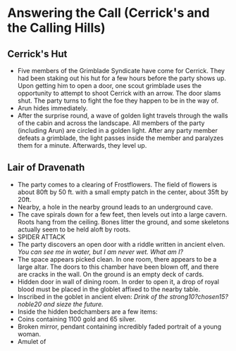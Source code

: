 # Answering the Call (Cerrick's and the Calling Hills)

## Cerrick's Hut

- Five members of the Grimblade Syndicate have come for Cerrick. They had been staking out his hut for a few hours before the party shows up. Upon getting him to open a door, one scout grimblade uses the opportunity to attempt to shoot Cerrick with an arrow. The door slams shut. The party turns to fight the foe they happen to be in the way of.
- Arun hides immediately.
- After the surprise round, a wave of golden light travels through the walls of the cabin and across the landscape. All members of the party (including Arun) are circled in a golden light. After any party member defeats a grimblade, the light passes inside the member and paralyzes them for a minute. Afterwards, they level up.

## Lair of Dravenath

- The party comes to a clearing of Frostflowers. The field of flowers is about 80ft by 50 ft. with a small empty patch in the center, about 35ft by 20ft.
- Nearby, a hole in the nearby ground leads to an underground cave. 
- The cave spirals down for a few feet, then levels out into a large cavern. Roots hang from the ceiling. Bones litter the ground, and some skeletons actually seem to be held aloft by roots.
- SPIDER ATTACK
- The party discovers an open door with a riddle written in ancient elven.
 _You can see me in water, but I am never wet. What am I?_
- The space appears picked clean. In one room, there appears to be a large altar. The doors to this chamber have been blown off, and there are cracks in the wall. On the ground is an empty deck of cards.
- Hidden door in wall of dining room. In order to open it, a drop of royal blood must be placed in the globlet affixed to the nearby table.
- Inscribed in the goblet in ancient elven:
  _Drink of the strong10?chosen15?noble20 and sieze the future._
- Inside the hidden bedchambers are a few items:
- Coins containing 1100 gold and 65 silver.
- Broken mirror, pendant containing incredibly faded portrait of a young woman.
- Amulet of 